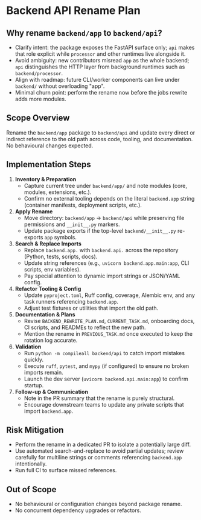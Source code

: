 # Backend API Rename Plan

## Why rename `backend/app` to `backend/api`?
- Clarify intent: the package exposes the FastAPI surface only; `api` makes that role explicit while `processor` and other runtimes live alongside it.
- Avoid ambiguity: new contributors misread `app` as the whole backend; `api` distinguishes the HTTP layer from background runtimes such as `backend/processor`.
- Align with roadmap: future CLI/worker components can live under `backend/` without overloading "app".
- Minimal churn point: perform the rename now before the jobs rewrite adds more modules.

## Scope Overview
Rename the `backend/app` package to `backend/api` and update every direct or indirect reference to the old path across code, tooling, and documentation. No behavioural changes expected.

## Implementation Steps
1. **Inventory & Preparation**
   - Capture current tree under `backend/app/` and note modules (core, modules, extensions, etc.).
   - Confirm no external tooling depends on the literal `backend.app` string (container manifests, deployment scripts, etc.).
2. **Apply Rename**
   - Move directory: `backend/app` → `backend/api` while preserving file permissions and `__init__.py` markers.
   - Update package exports if the top-level `backend/__init__.py` re-exports `app` symbols.
3. **Search & Replace Imports**
   - Replace `backend.app.` with `backend.api.` across the repository (Python, tests, scripts, docs).
   - Update string references (e.g., `uvicorn backend.app.main:app`, CLI scripts, env variables).
   - Pay special attention to dynamic import strings or JSON/YAML config.
4. **Refactor Tooling & Config**
   - Update `pyproject.toml`, Ruff config, coverage, Alembic env, and any task runners referencing `backend.app`.
   - Adjust test fixtures or utilities that import the old path.
5. **Documentation & Plans**
   - Revise `BACKEND_REWRITE_PLAN.md`, `CURRENT_TASK.md`, onboarding docs, CI scripts, and READMEs to reflect the new path.
   - Mention the rename in `PREVIOUS_TASK.md` once executed to keep the rotation log accurate.
6. **Validation**
   - Run `python -m compileall backend/api` to catch import mistakes quickly.
   - Execute `ruff`, `pytest`, and `mypy` (if configured) to ensure no broken imports remain.
   - Launch the dev server (`uvicorn backend.api.main:app`) to confirm startup.
7. **Follow-up & Communication**
   - Note in the PR summary that the rename is purely structural.
   - Encourage downstream teams to update any private scripts that import `backend.app`.

## Risk Mitigation
- Perform the rename in a dedicated PR to isolate a potentially large diff.
- Use automated search-and-replace to avoid partial updates; review carefully for multiline strings or comments referencing `backend.app` intentionally.
- Run full CI to surface missed references.

## Out of Scope
- No behavioural or configuration changes beyond package rename.
- No concurrent dependency upgrades or refactors.

